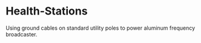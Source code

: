 # Health-Stations
Using ground cables on standard utility poles to power aluminum frequency broadcaster.
